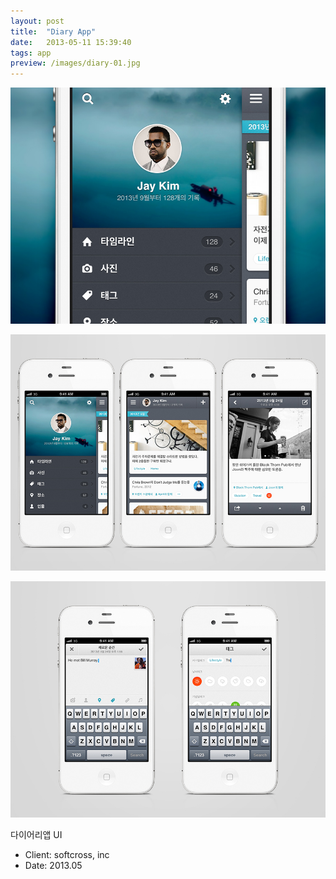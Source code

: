 ```yaml
---
layout: post
title:  "Diary App"
date:   2013-05-11 15:39:40
tags: app
preview: /images/diary-01.jpg
---
```


![Picture 1](/images/diary-01.jpg)

![Picture 2](/images/diary-02.jpg)

![Picture 3](/images/diary-03.jpg)

다이어리앱 UI 

- Client: softcross, inc
- Date: 2013.05